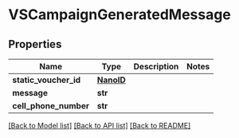 # VSCampaignGeneratedMessage


## Properties
Name | Type | Description | Notes
------------ | ------------- | ------------- | -------------
**static_voucher_id** | [**NanoID**](NanoID.md) |  | 
**message** | **str** |  | 
**cell_phone_number** | **str** |  | 

[[Back to Model list]](../README.md#documentation-for-models) [[Back to API list]](../README.md#documentation-for-api-endpoints) [[Back to README]](../README.md)



